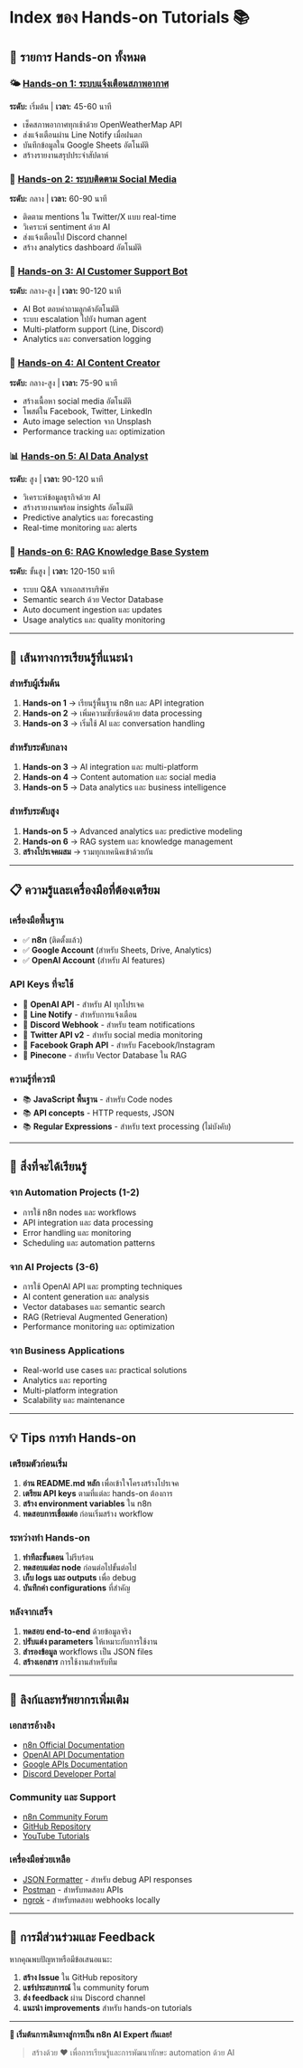 # Index ของ Hands-on Tutorials 📚

## 📝 รายการ Hands-on ทั้งหมด

### 🌤️ [Hands-on 1: ระบบแจ้งเตือนสภาพอากาศ](./01-weather-notification.md)
**ระดับ:** เริ่มต้น | **เวลา:** 45-60 นาที
- เช็คสภาพอากาศทุกเช้าด้วย OpenWeatherMap API
- ส่งแจ้งเตือนผ่าน Line Notify เมื่อฝนตก
- บันทึกข้อมูลใน Google Sheets อัตโนมัติ
- สร้างรายงานสรุปประจำสัปดาห์

### 📱 [Hands-on 2: ระบบติดตาม Social Media](./02-social-media-monitor.md)
**ระดับ:** กลาง | **เวลา:** 60-90 นาที
- ติดตาม mentions ใน Twitter/X แบบ real-time
- วิเคราะห์ sentiment ด้วย AI
- ส่งแจ้งเตือนไป Discord channel
- สร้าง analytics dashboard อัตโนมัติ

### 🤖 [Hands-on 3: AI Customer Support Bot](./03-ai-customer-support.md)
**ระดับ:** กลาง-สูง | **เวลา:** 90-120 นาที
- AI Bot ตอบคำถามลูกค้าอัตโนมัติ
- ระบบ escalation ไปยัง human agent
- Multi-platform support (Line, Discord)
- Analytics และ conversation logging

### 🎨 [Hands-on 4: AI Content Creator](./04-ai-content-creator.md)
**ระดับ:** กลาง-สูง | **เวลา:** 75-90 นาที
- สร้างเนื้อหา social media อัตโนมัติ
- โพสต์ใน Facebook, Twitter, LinkedIn
- Auto image selection จาก Unsplash
- Performance tracking และ optimization

### 📊 [Hands-on 5: AI Data Analyst](./05-ai-data-analyst.md)
**ระดับ:** สูง | **เวลา:** 90-120 นาที
- วิเคราะห์ข้อมูลธุรกิจด้วย AI
- สร้างรายงานพร้อม insights อัตโนมัติ
- Predictive analytics และ forecasting
- Real-time monitoring และ alerts

### 🧠 [Hands-on 6: RAG Knowledge Base System](./06-rag-knowledge-base.md)
**ระดับ:** ขั้นสูง | **เวลา:** 120-150 นาที
- ระบบ Q&A จากเอกสารบริษัท
- Semantic search ด้วย Vector Database
- Auto document ingestion และ updates
- Usage analytics และ quality monitoring

---

## 🎯 เส้นทางการเรียนรู้ที่แนะนำ

### สำหรับผู้เริ่มต้น
1. **Hands-on 1** → เรียนรู้พื้นฐาน n8n และ API integration
2. **Hands-on 2** → เพิ่มความซับซ้อนด้วย data processing
3. **Hands-on 3** → เริ่มใช้ AI และ conversation handling

### สำหรับระดับกลาง
1. **Hands-on 3** → AI integration และ multi-platform
2. **Hands-on 4** → Content automation และ social media
3. **Hands-on 5** → Data analytics และ business intelligence

### สำหรับระดับสูง
1. **Hands-on 5** → Advanced analytics และ predictive modeling
2. **Hands-on 6** → RAG system และ knowledge management
3. **สร้างโปรเจคผสม** → รวมทุกเทคนิคเข้าด้วยกัน

---

## 📋 ความรู้และเครื่องมือที่ต้องเตรียม

### เครื่องมือพื้นฐาน
- ✅ **n8n** (ติดตั้งแล้ว)
- ✅ **Google Account** (สำหรับ Sheets, Drive, Analytics)
- ✅ **OpenAI Account** (สำหรับ AI features)

### API Keys ที่จะใช้
- 🔑 **OpenAI API** - สำหรับ AI ทุกโปรเจค
- 🔑 **Line Notify** - สำหรับการแจ้งเตือน
- 🔑 **Discord Webhook** - สำหรับ team notifications
- 🔑 **Twitter API v2** - สำหรับ social media monitoring
- 🔑 **Facebook Graph API** - สำหรับ Facebook/Instagram
- 🔑 **Pinecone** - สำหรับ Vector Database ใน RAG

### ความรู้ที่ควรมี
- 📚 **JavaScript พื้นฐาน** - สำหรับ Code nodes
- 📚 **API concepts** - HTTP requests, JSON
- 📚 **Regular Expressions** - สำหรับ text processing (ไม่บังคับ)

---

## 🚀 สิ่งที่จะได้เรียนรู้

### จาก Automation Projects (1-2)
- การใช้ n8n nodes และ workflows
- API integration และ data processing
- Error handling และ monitoring
- Scheduling และ automation patterns

### จาก AI Projects (3-6)
- การใช้ OpenAI API และ prompting techniques
- AI content generation และ analysis
- Vector databases และ semantic search
- RAG (Retrieval Augmented Generation)
- Performance monitoring และ optimization

### จาก Business Applications
- Real-world use cases และ practical solutions
- Analytics และ reporting
- Multi-platform integration
- Scalability และ maintenance

---

## 💡 Tips การทำ Hands-on

### เตรียมตัวก่อนเริ่ม
1. **อ่าน README.md หลัก** เพื่อเข้าใจโครงสร้างโปรเจค
2. **เตรียม API keys** ตามที่แต่ละ hands-on ต้องการ
3. **สร้าง environment variables** ใน n8n
4. **ทดสอบการเชื่อมต่อ** ก่อนเริ่มสร้าง workflow

### ระหว่างทำ Hands-on
1. **ทำทีละขั้นตอน** ไม่รีบร้อน
2. **ทดสอบแต่ละ node** ก่อนต่อไปขั้นต่อไป
3. **เก็บ logs และ outputs** เพื่อ debug
4. **บันทึกค่า configurations** ที่สำคัญ

### หลังจากเสร็จ
1. **ทดสอบ end-to-end** ด้วยข้อมูลจริง
2. **ปรับแต่ง parameters** ให้เหมาะกับการใช้งาน
3. **สำรองข้อมูล** workflows เป็น JSON files
4. **สร้างเอกสาร** การใช้งานสำหรับทีม

---

## 🔗 ลิงก์และทรัพยากรเพิ่มเติม

### เอกสารอ้างอิง
- [n8n Official Documentation](https://docs.n8n.io/)
- [OpenAI API Documentation](https://platform.openai.com/docs)
- [Google APIs Documentation](https://developers.google.com/)
- [Discord Developer Portal](https://discord.com/developers/docs)

### Community และ Support
- [n8n Community Forum](https://community.n8n.io/)
- [GitHub Repository](https://github.com/n8n-io/n8n)
- [YouTube Tutorials](https://www.youtube.com/c/n8nio)

### เครื่องมือช่วยเหลือ
- [JSON Formatter](https://jsonformatter.org/) - สำหรับ debug API responses
- [Postman](https://www.postman.com/) - สำหรับทดสอบ APIs
- [ngrok](https://ngrok.com/) - สำหรับทดสอบ webhooks locally

---

## 🤝 การมีส่วนร่วมและ Feedback

หากคุณพบปัญหาหรือมีข้อเสนอแนะ:

1. **สร้าง Issue** ใน GitHub repository
2. **แชร์ประสบการณ์** ใน community forum  
3. **ส่ง feedback** ผ่าน Discord channel
4. **แนะนำ improvements** สำหรับ hands-on tutorials

---

**🎉 เริ่มต้นการเดินทางสู่การเป็น n8n AI Expert กันเลย!**

> สร้างด้วย ❤️ เพื่อการเรียนรู้และการพัฒนาทักษะ automation ด้วย AI
